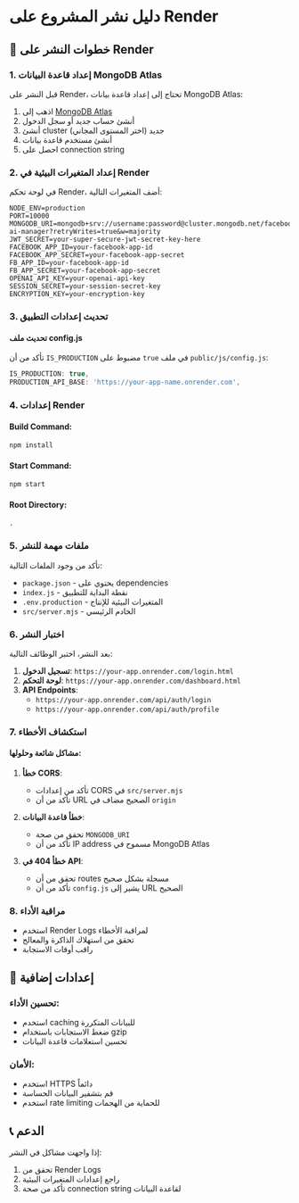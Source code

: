 # دليل نشر المشروع على Render

## 🚀 خطوات النشر على Render

### 1. إعداد قاعدة البيانات MongoDB Atlas

قبل النشر على Render، تحتاج إلى إعداد قاعدة بيانات MongoDB Atlas:

1. اذهب إلى [MongoDB Atlas](https://www.mongodb.com/atlas)
2. أنشئ حساب جديد أو سجل الدخول
3. أنشئ cluster جديد (اختر المستوى المجاني)
4. أنشئ مستخدم قاعدة بيانات
5. احصل على connection string

### 2. إعداد المتغيرات البيئية في Render

في لوحة تحكم Render، أضف المتغيرات التالية:

```
NODE_ENV=production
PORT=10000
MONGODB_URI=mongodb+srv://username:password@cluster.mongodb.net/facebook-ai-manager?retryWrites=true&w=majority
JWT_SECRET=your-super-secure-jwt-secret-key-here
FACEBOOK_APP_ID=your-facebook-app-id
FACEBOOK_APP_SECRET=your-facebook-app-secret
FB_APP_ID=your-facebook-app-id
FB_APP_SECRET=your-facebook-app-secret
OPENAI_API_KEY=your-openai-api-key
SESSION_SECRET=your-session-secret-key
ENCRYPTION_KEY=your-encryption-key
```

### 3. تحديث إعدادات التطبيق

#### تحديث ملف config.js
تأكد من أن `IS_PRODUCTION` مضبوط على `true` في ملف `public/js/config.js`:

```javascript
IS_PRODUCTION: true,
PRODUCTION_API_BASE: 'https://your-app-name.onrender.com',
```

### 4. إعدادات Render

#### Build Command:
```bash
npm install
```

#### Start Command:
```bash
npm start
```

#### Root Directory:
```
.
```

### 5. ملفات مهمة للنشر

تأكد من وجود الملفات التالية:

- `package.json` - يحتوي على dependencies
- `index.js` - نقطة البداية للتطبيق
- `.env.production` - المتغيرات البيئية للإنتاج
- `src/server.mjs` - الخادم الرئيسي

### 6. اختبار النشر

بعد النشر، اختبر الوظائف التالية:

1. **تسجيل الدخول**: `https://your-app.onrender.com/login.html`
2. **لوحة التحكم**: `https://your-app.onrender.com/dashboard.html`
3. **API Endpoints**: 
   - `https://your-app.onrender.com/api/auth/login`
   - `https://your-app.onrender.com/api/auth/profile`

### 7. استكشاف الأخطاء

#### مشاكل شائعة وحلولها:

1. **خطأ CORS**:
   - تأكد من إعدادات CORS في `src/server.mjs`
   - تأكد من أن URL الصحيح مضاف في `origin`

2. **خطأ قاعدة البيانات**:
   - تحقق من صحة `MONGODB_URI`
   - تأكد من أن IP address مسموح في MongoDB Atlas

3. **خطأ 404 في API**:
   - تحقق من أن routes مسجلة بشكل صحيح
   - تأكد من أن `config.js` يشير إلى URL الصحيح

### 8. مراقبة الأداء

- استخدم Render Logs لمراقبة الأخطاء
- تحقق من استهلاك الذاكرة والمعالج
- راقب أوقات الاستجابة

## 🔧 إعدادات إضافية

### تحسين الأداء:
- استخدم caching للبيانات المتكررة
- ضغط الاستجابات باستخدام gzip
- تحسين استعلامات قاعدة البيانات

### الأمان:
- استخدم HTTPS دائماً
- قم بتشفير البيانات الحساسة
- استخدم rate limiting للحماية من الهجمات

## 📞 الدعم

إذا واجهت مشاكل في النشر:
1. تحقق من Render Logs
2. راجع إعدادات المتغيرات البيئية
3. تأكد من صحة connection string لقاعدة البيانات